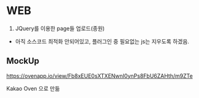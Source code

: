 # WEB
1. JQuery를 이용한 page들 업로드(종원)
  - 아직 소스코드 최적화 안되어있고, 플러그인 중 필요없는 js는  지우도록 하겠음. 

MockUp
---
https://ovenapp.io/view/Fb8xEUE0sXTXENwnI0ynPs8FbU6ZAHth/m9ZTe

Kakao Oven 으로 만듦

